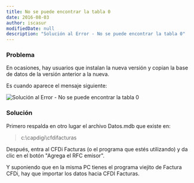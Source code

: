 ```yaml
---
title: No se puede encontrar la tabla 0
date: 2016-08-03
author: iscasur
modifiedDate: null
description: "Solución al Error - No se puede encontrar la tabla 0"
---
```

### Problema
En ocasiones, hay usuarios que instalan la nueva versión y copian la base de datos de la versión anterior a la nueva.

Es cuando aparece el mensaje siguiente:

![Solución al Error - No se puede encontrar la tabla 0](https://todoconta.s3-us-west-1.amazonaws.com/soporte/error-tabla-cero.png)

### Solución
Primero respalda en otro lugar el archivo Datos.mdb que existe en:

> c:\capdigi\cfdifacturas

Después, entra al CFDi Facturas (o el programa que estés utilizando) y da clic en el botón "Agrega el RFC emisor".

Y suponiendo que en la misma PC tienes el programa viejito de Factura CFDi, hay que importar los datos hacia CFDI Facturas.